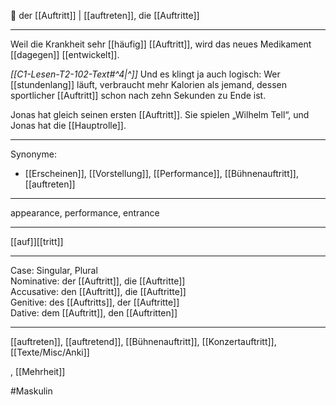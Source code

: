 🔵 der [[Auftritt]] | [[auftreten]],
die [[Auftritte]]

---

Weil die Krankheit sehr [[häufig]] [[Auftritt]], wird das neues Medikament [[dagegen]] [[entwickelt]].

_[[C1-Lesen-T2-102-Text#^4|^]]_ Und es klingt ja auch logisch: Wer [[stundenlang]] läuft, verbraucht mehr Kalorien als jemand, dessen sportlicher [[Auftritt]] schon nach zehn Sekunden zu Ende ist.

Jonas hat gleich seinen ersten [[Auftritt]]. Sie spielen „Wilhelm Tell“, und Jonas hat die [[Hauptrolle]].

---

Synonyme:

- [[Erscheinen]], [[Vorstellung]], [[Performance]], [[Bühnenauftritt]], [[auftreten]]

---

appearance, performance, entrance

---

[[auf]][[tritt]]

---

Case: Singular, Plural  
Nominative: der [[Auftritt]], die [[Auftritte]]  
Accusative: den [[Auftritt]], die [[Auftritte]]  
Genitive: des [[Auftritts]], der [[Auftritte]]  
Dative: dem [[Auftritt]], den [[Auftritten]]

---

[[auftreten]], [[auftretend]], [[Bühnenauftritt]], [[Konzertauftritt]], [[Texte/Misc/Anki]]

, [[Mehrheit]]

#Maskulin

